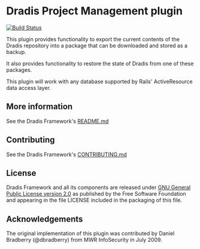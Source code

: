 # Dradis Project Management plugin

[![Build Status](https://secure.travis-ci.org/dradis/dradis-projects.png?branch=master)](http://travis-ci.org/dradis/dradis-projects)

This plugin provides functionality to export the current contents of the Dradis repository into a package that can be downloaded and stored as a backup.

It also provides functionality to restore the state of Dradis from one of these packages.

This plugin will work with any database supported by Rails' ActiveResource data access layer.


## More information

See the Dradis Framework's [README.md](https://github.com/dradis/dradis-ce/blob/develop/README.md)


## Contributing

See the Dradis Framework's [CONTRIBUTING.md](https://github.com/dradis/dradis-ce/blob/develop/CONTRIBUTING.md)


## License

Dradis Framework and all its components are released under [GNU General Public License version 2.0](http://www.gnu.org/licenses/old-licenses/gpl-2.0.html) as published by the Free Software Foundation and appearing in the file LICENSE included in the packaging of this file.


## Acknowledgements

The original implementation of this plugin was contributed by Daniel Bradberry (@dbradberry) from MWR InfoSecurity in July 2009.
